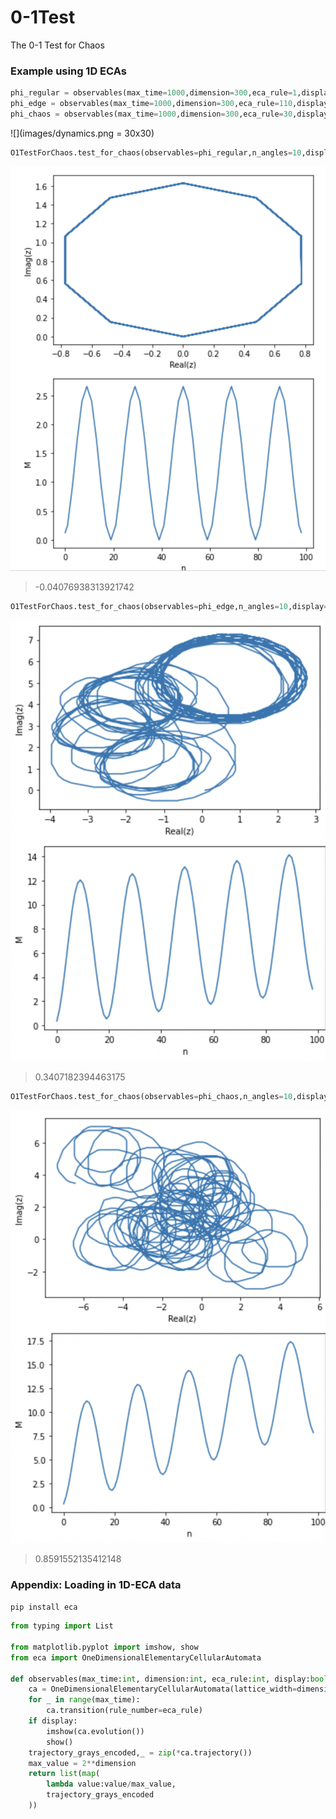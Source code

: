 # 0-1Test
The 0-1 Test for Chaos

### Example using 1D ECAs
```python
phi_regular = observables(max_time=1000,dimension=300,eca_rule=1,display=True)
phi_edge = observables(max_time=1000,dimension=300,eca_rule=110,display=True)
phi_chaos = observables(max_time=1000,dimension=300,eca_rule=30,display=True)
```
![](images/dynamics.png = 30x30)

```python
O1TestForChaos.test_for_chaos(observables=phi_regular,n_angles=10,display=True)
```
![](images/k_regular.png)
> -0.04076938313921742

```python
O1TestForChaos.test_for_chaos(observables=phi_edge,n_angles=10,display=True)
```
![](images/k_edge.png)
> 0.3407182394463175

```python
O1TestForChaos.test_for_chaos(observables=phi_chaos,n_angles=10,display=True)
```
![](images/k_chaos.png)
> 0.8591552135412148

### Appendix: Loading in 1D-ECA data
```pip install eca```

```python
from typing import List

from matplotlib.pyplot import imshow, show 
from eca import OneDimensionalElementaryCellularAutomata

def observables(max_time:int, dimension:int, eca_rule:int, display:bool=False) -> List[float]:
    ca = OneDimensionalElementaryCellularAutomata(lattice_width=dimension)
    for _ in range(max_time):
        ca.transition(rule_number=eca_rule)
    if display:
        imshow(ca.evolution())
        show()
    trajectory_grays_encoded,_ = zip(*ca.trajectory())
    max_value = 2**dimension
    return list(map(
        lambda value:value/max_value,
        trajectory_grays_encoded
    ))
```
